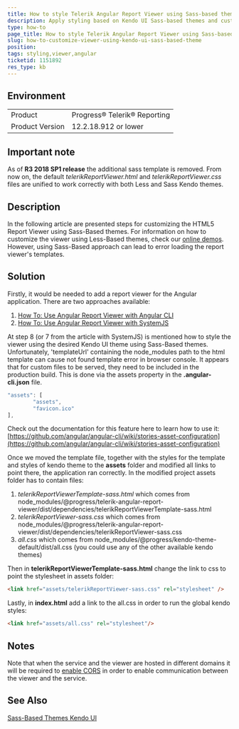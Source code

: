 ```yaml
---
title: How to style Telerik Angular Report Viewer using Sass-based themes
description: Apply styling based on Kendo UI Sass-based themes and custom HTML template for the HTML5 Report Viewer
type: how-to
page_title: How to style Telerik Angular Report Viewer using Sass-based themes
slug: how-to-customize-viewer-using-kendo-ui-sass-based-theme
position: 
tags: styling,viewer,angular
ticketid: 1151892
res_type: kb
---
```


## Environment
<table>
	<tr>
		<td>Product</td>
		<td>Progress® Telerik® Reporting</td>
	</tr>
	<tr>
		<td>Product Version</td>
		<td>12.2.18.912 or lower</td>
	</tr>
</table>

## Important note
As of **R3 2018 SP1 release** the additional sass template is removed. From now on, the default *telerikReportViewer.html* and *telerikReportViewer.css* files are unified to work correctly with both Less and Sass Kendo themes.

## Description
In the following article are presented steps for customizing the HTML5 Report Viewer using Sass-Based themes. For information on how to customize the viewer using Less-Based themes, check our [online demos](https://demos.telerik.com/reporting/barcodes-report?&skinName=default).
However, using Sass-Based approach can lead to error loading the report viewer's templates.

## Solution
Firstly, it would be needed to add a report viewer for the Angular application. There are two approaches available:

1. [How To: Use Angular Report Viewer with Angular CLI](https://docs.telerik.com/reporting/angular-report-how-to-use-with-angular-cli) 
2. [How To: Use Angular Report Viewer with SystemJS](https://docs.telerik.com/reporting/angular-report-how-to-use-with-systemjs)

At step 8 (or 7 from the article with SystemJS) is mentioned how to style the viewer using the desired Kendo UI theme using Sass-Based themes. Unfortunately, 'templateUrl' containing the node_modules path to the html template can cause not found template error in browser console. It appears that for custom files to be served, they need to be included in the production build. This is done via the assets property in the **.angular-cli.json** file. 

```javascript
"assets": [
        "assets",
        "favicon.ico"
],
```

Check out the documentation for this feature here to learn how to use it: [https://github.com/angular/angular-cli/wiki/stories-asset-configuration](https://github.com/angular/angular-cli/wiki/stories-asset-configuration)

Once we moved the template file, together with the styles for the template and styles of kendo theme to the **assets** folder and modified all links to point there, the application ran correctly.
In the modified project assets folder has to contain files:

1. *telerikReportViewerTemplate-sass.html* which comes from node_modules/@progress/telerik-angular-report-viewer/dist/dependencies/telerikReportViewerTemplate-sass.html
2. *telerikReportViewer-sass.css* which comes from node_modules/@progress/telerik-angular-report-viewer/dist/dependencies/telerikReportViewer-sass.css
3. *all.css* which comes from node_modules/@progress/kendo-theme-default/dist/all.css (you could use any of the other available kendo themes)

Then in **telerikReportViewerTemplate-sass.html** change the link to css to point the stylesheet in assets folder:

```HTML
<link href="assets/telerikReportViewer-sass.css" rel="stylesheet" />
```

Lastly, in **index.html** add a link to the all.css in order to run the global kendo styles:

```HTML
<link href="assets/all.css" rel="stylesheet"/>
```

## Notes
Note that when the service and the viewer are hosted in different domains it will be required to [enable CORS](https://docs.microsoft.com/en-us/aspnet/web-api/overview/security/enabling-cross-origin-requests-in-web-api) in order to enable communication between the viewer and the service.

## See Also
[Sass-Based Themes Kendo UI](https://docs.telerik.com/kendo-ui/styles-and-layout/sass-themes)
